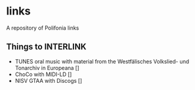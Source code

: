 # links
A repository of Polifonia links


## Things to INTERLINK
- TUNES oral music with material from the Westfälisches Volkslied- und Tonarchiv in Europeana []
- ChoCo with MIDI-LD []
- NISV GTAA with Discogs []
